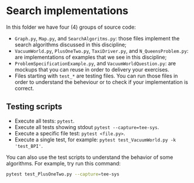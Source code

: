 # Search implementations

In this folder we have four (4) groups of source code:

* `Graph.py`, `Map.py`, and `SearchAlgoritms.py`: those files implement the search algorithms discussed in this discipline;
* `VacuumWorld.py`, `PlusOneTwo.py`, `TaxiDriver.py`, and `N_QueensProblem.py`: are implementations of examples that we see in this discipline;
* `ProblemSpecificationExample.py`, and `VacuumWorldQuestion.py`: are mockups that you can reuse in order to delivery your exercises. 
* Files starting with `test_*` are testing files. You can run those files in order to understand the beheviour or to check if your implementation is correct. 

## Testing scripts

* Execute all tests: `pytest`. 
* Execute all tests showing stdout `pytest --capture=tee-sys`. 
* Execute a specific file test: `pytest <file.py>`.
* Execute a single test, for example: `pytest test_VacuumWorld.py -k 'test_BPI'`.

You can also use the test scripts to understand the behavior of some algorithms. For example, try run this command:

```bash
pytest test_PlusOneTwo.py --capture=tee-sys
```




